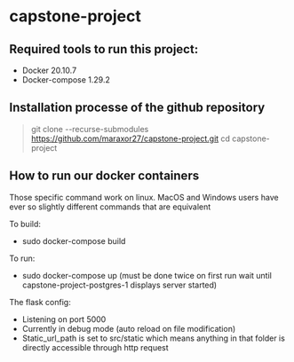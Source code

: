 # capstone-project

## Required tools to run this project:
- Docker 20.10.7
- Docker-compose 1.29.2

## Installation processe of the github repository

>git clone --recurse-submodules https://github.com/maraxor27/capstone-project.git
>cd capstone-project

## How to run our docker containers
Those specific command work on linux. MacOS and Windows users have ever so slightly different commands that are equivalent

To build:
- sudo docker-compose build 

To run:
- sudo docker-compose up (must be done twice on first run wait until capstone-project-postgres-1 displays server started)

The flask config:
- Listening on port 5000
- Currently in debug mode (auto reload on file modification)
- Static_url_path is set to src/static which means anything in that folder is directly accessible through http request
